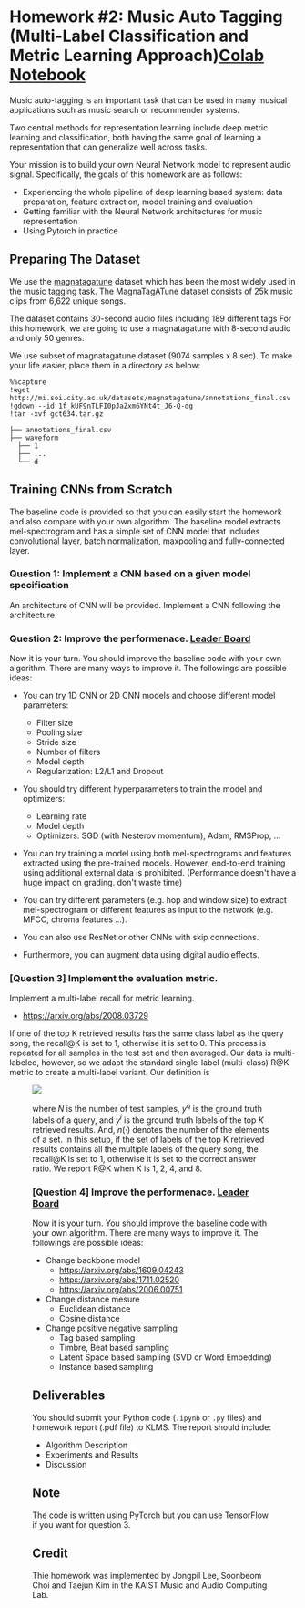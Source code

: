 # Homework #2: Music Auto Tagging (Multi-Label Classification and Metric Learning Approach)[Colab Notebook](https://colab.research.google.com/drive/1ijCsGBbECCFbBtNmoR6Um8eLW2qUoxN9?usp=sharing)

Music auto-tagging is an important task that can be used in many musical applications such as music search or recommender systems. 

Two central methods for representation learning include deep metric learning and classification, both having the same goal of learning a representation that can generalize well across tasks.

Your mission is to build your own Neural Network model to represent audio signal. Specifically, the goals of this homework are as follows:

* Experiencing the whole pipeline of deep learning based system: data preparation, feature extraction, model training and evaluation
* Getting familiar with the Neural Network architectures for music representation
* Using Pytorch in practice

## Preparing The Dataset
We use the [magnatagatune](https://mirg.city.ac.uk/codeapps/the-magnatagatune-dataset) dataset which has been the most widely used in the music tagging task.  The MagnaTagATune dataset consists of 25k music
clips from 6,622 unique songs.

The dataset contains 30-second audio files including 189 different tags
For this homework, we are going to use a magnatagatune with 8-second audio and only 50 genres.

We use subset of magnatagatune dataset (9074 samples x 8 sec).
To make your life easier, place them in a directory as below:

```
%%capture
!wget http://mi.soi.city.ac.uk/datasets/magnatagatune/annotations_final.csv
!gdown --id 1f_kUF9nTLFI0pJaZxm6YNt4t_J6-Q-dg
!tar -xvf gct634.tar.gz
```

```
├── annotations_final.csv
├── waveform
  ├── 1
  ├── ...
  └── d
```

## Training CNNs from Scratch
The baseline code is provided so that you can easily start the homework and also compare with your own algorithm.
The baseline model extracts mel-spectrogram and has a simple set of CNN model that includes convolutional layer, batch normalization, maxpooling and fully-connected layer.

### Question 1: Implement a CNN based on a given model specification
An architecture of CNN will be provided. Implement a CNN following the architecture.

### Question 2: Improve the performenace. [Leader Board](https://docs.google.com/spreadsheets/d/1_tH-9c1JEgZjPumv6wFjAbBubTEKaP_eYtPZ95sCgcc/edit?usp=sharing)
Now it is your turn. You should improve the baseline code with your own algorithm. There are many ways to improve it. The followings are possible ideas: 

* You can try 1D CNN or 2D CNN models and choose different model parameters:
    * Filter size
    * Pooling size
    * Stride size 
    * Number of filters
    * Model depth
    * Regularization: L2/L1 and Dropout

* You should try different hyperparameters to train the model and optimizers:
    * Learning rate
    * Model depth
    * Optimizers: SGD (with Nesterov momentum), Adam, RMSProp, ...

* You can try training a model using both mel-spectrograms and features extracted using the pre-trained models. However, end-to-end training using additional external data is prohibited. (Performance doesn't have a huge impact on grading. don't waste time)


* You can try different parameters (e.g. hop and window size) to extract mel-spectrogram or different features as input to the network (e.g. MFCC, chroma features ...). 

* You can also use ResNet or other CNNs with skip connections. 

* Furthermore, you can augment data using digital audio effects.

### [Question 3] Implement the evaluation metric.
Implement a multi-label recall for metric learning. 
- https://arxiv.org/abs/2008.03729

If one of the top K retrieved results has the same class label as the query song, the recall@K is set to 1, otherwise it is set to 0. This process is repeated for all samples in the test set and then averaged. Our data is multi-labeled, however, so we adapt the standard single-label (multi-class) R@K metric to create a multi-label variant. Our definition is

<figure><img src="figs/results.png">

where $N$ is the number of test samples, $y^{q}$ is the ground truth labels of a query, and $y^{i}$ is the ground truth labels of the top $K$ retrieved results. And, $n(·)$ denotes the number of the elements of a set. In this setup, if the set of labels of the top K retrieved results contains all the multiple labels of the query song, the recall@K is set to 1, otherwise it is set to the correct answer ratio. We report R@K when K is 1, 2, 4, and 8.

### [Question 4] Improve the performenace. [Leader Board](https://docs.google.com/spreadsheets/d/1_tH-9c1JEgZjPumv6wFjAbBubTEKaP_eYtPZ95sCgcc/edit?usp=sharing)
Now it is your turn. You should improve the baseline code with your own algorithm. There are many ways to improve it. The followings are possible ideas: 

* Change backbone model
  - https://arxiv.org/abs/1609.04243
  - https://arxiv.org/abs/1711.02520
  - https://arxiv.org/abs/2006.00751
* Change distance mesure
  - Euclidean distance
  - Cosine distance
* Change positive negative sampling
  - Tag based sampling
  - Timbre, Beat based sampling
  - Latent Space based sampling (SVD or Word Embedding)
  - Instance based sampling

  
## Deliverables
You should submit your Python code (`.ipynb` or `.py` files) and homework report (.pdf file) to KLMS. The report should include:
* Algorithm Description
* Experiments and Results
* Discussion

## Note
The code is written using PyTorch but you can use TensorFlow if you want for question 3.

## Credit
Thie homework was implemented by Jongpil Lee, Soonbeom Choi and Taejun Kim in the KAIST Music and Audio Computing Lab.